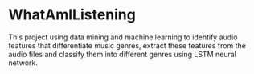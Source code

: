 # WhatAmIListening
This project using data mining and machine learning to identify audio features that differentiate music genres, extract these features from the audio files and classify them into different genres using LSTM neural network.
